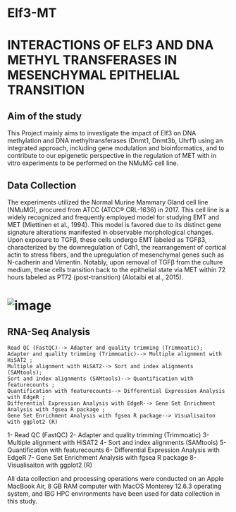 # Elf3-MT
# **INTERACTIONS OF ELF3 AND DNA METHYL TRANSFERASES IN MESENCHYMAL EPITHELIAL TRANSITION**

## Aim of the study
This Project mainly aims to investigate the impact of Elf3 on DNA methylation and DNA methyltransferases (Dnmt1, Dnmt3b, Uhrf1) using an integrated approach, including gene modulation and bioinformatics, and to contribute to our epigenetic perspective in the regulation of MET with in vitro experiments to be performed on the NMuMG cell line.

## Data Collection
The experiments utilized the Normal Murine Mammary Gland cell line (NMuMG), procured from ATCC (ATCC® CRL-1636) in 2017. This cell line is a widely recognized and frequently employed model for studying EMT and MET (Miettinen et al., 1994). This model is favored due to its distinct gene signature alterations manifested in observable morphological changes. Upon exposure to TGFβ, these cells undergo EMT labeled as TGFβ3, characterized by the downregulation of Cdh1, the rearrangement of cortical actin to stress fibers, and the upregulation of mesenchymal genes such as N-cadherin and Vimentin. Notably, upon removal of TGFβ from the culture medium, these cells transition back to the epithelial state via MET within 72 hours labeled as PT72 (post-transition) (Alotaibi et al., 2015).

# ![image](https://github.com/serayyetkin/Elf3-MT/assets/73422665/9ae07972-bb33-4b11-9c6a-ed2377f53c23)

## RNA-Seq Analysis 

    Read QC (FastQC)--> Adapter and quality trimming (Trimmoatic);
    Adapter and quality trimming (Trimmoatic)--> Multiple alignment with HiSAT2 ;
    Multiple alignment with HiSAT2--> Sort and index alignments (SAMtools);
    Sort and index alignments (SAMtools)--> Quantification with featurecounts ;
    Quantification with featurecounts--> Differential Expression Analysis with EdgeR ;
    Differential Expression Analysis with EdgeR--> Gene Set Enrichment Analysis with fgsea R package ;
    Gene Set Enrichment Analysis with fgsea R package--> Visualisaiton with ggplot2 (R)

1- Read QC (FastQC)
2- Adapter and quality trimming (Trimmoatic)
3- Multiple alignment with HiSAT2
4- Sort and index alignments (SAMtools)
5- Quantification with featurecounts
6- Differential Expression Analysis with EdgeR
7- Gene Set Enrichment Analysis with fgsea R package
8- Visualisaiton with ggplot2 (R)

All data collection and processing operations were conducted on an Apple MacBook Air, 8 GB RAM computer with MacOS Monterey 12.6.3 operating system, and IBG HPC environments have been used for data collection in this study.
